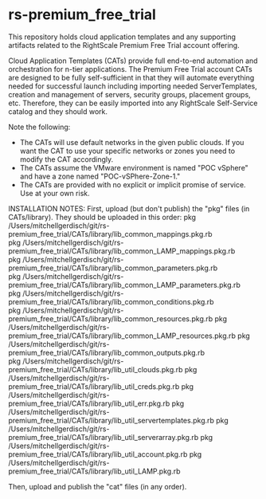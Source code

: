 # rs-premium_free_trial

This repository holds cloud application templates and any supporting artifacts related to the RightScale Premium Free Trial account offering.

Cloud Application Templates (CATs) provide full end-to-end automation and orchestration for n-tier applications.
The Premium Free Trial account CATs are designed to be fully self-sufficient in that they will automate everything needed
for successful launch including importing needed ServerTemplates, creation and management of servers, security groups, placement groups, etc.
Therefore, they can be easily imported into any RightScale Self-Service catalog and they should work.

Note the following:
- The CATs will use default networks in the given public clouds. If you want the CAT to use your specific networks or zones you need to modify the CAT accordingly.
- The CATs assume the VMware environment is named "POC vSphere" and have a zone named "POC-vSPhere-Zone-1." 
- The CATs are provided with no explicit or implicit promise of service. Use at your own risk.

INSTALLATION NOTES:
First, upload (but don't publish) the "pkg" files (in CATs/library).
They should be uploaded in this order:
    pkg /Users/mitchellgerdisch/git/rs-premium_free_trial/CATs/library/lib_common_mappings.pkg.rb  
    pkg /Users/mitchellgerdisch/git/rs-premium_free_trial/CATs/library/lib_common_LAMP_mappings.pkg.rb  
    pkg /Users/mitchellgerdisch/git/rs-premium_free_trial/CATs/library/lib_common_parameters.pkg.rb    
    pkg /Users/mitchellgerdisch/git/rs-premium_free_trial/CATs/library/lib_common_LAMP_parameters.pkg.rb    
    pkg /Users/mitchellgerdisch/git/rs-premium_free_trial/CATs/library/lib_common_conditions.pkg.rb    
    pkg /Users/mitchellgerdisch/git/rs-premium_free_trial/CATs/library/lib_common_resources.pkg.rb
    pkg /Users/mitchellgerdisch/git/rs-premium_free_trial/CATs/library/lib_common_LAMP_resources.pkg.rb
    pkg /Users/mitchellgerdisch/git/rs-premium_free_trial/CATs/library/lib_common_outputs.pkg.rb   
    pkg /Users/mitchellgerdisch/git/rs-premium_free_trial/CATs/library/lib_util_clouds.pkg.rb
    pkg /Users/mitchellgerdisch/git/rs-premium_free_trial/CATs/library/lib_util_creds.pkg.rb
    pkg /Users/mitchellgerdisch/git/rs-premium_free_trial/CATs/library/lib_util_err.pkg.rb
    pkg /Users/mitchellgerdisch/git/rs-premium_free_trial/CATs/library/lib_util_servertemplates.pkg.rb
    pkg /Users/mitchellgerdisch/git/rs-premium_free_trial/CATs/library/lib_util_serverarray.pkg.rb
    pkg /Users/mitchellgerdisch/git/rs-premium_free_trial/CATs/library/lib_util_account.pkg.rb
    pkg /Users/mitchellgerdisch/git/rs-premium_free_trial/CATs/library/lib_util_LAMP.pkg.rb

Then, upload and publish the "cat" files (in any order).
